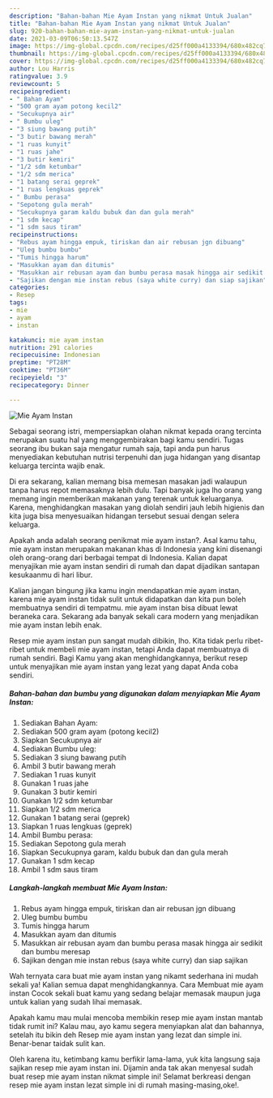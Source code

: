 ```yaml
---
description: "Bahan-bahan Mie Ayam Instan yang nikmat Untuk Jualan"
title: "Bahan-bahan Mie Ayam Instan yang nikmat Untuk Jualan"
slug: 920-bahan-bahan-mie-ayam-instan-yang-nikmat-untuk-jualan
date: 2021-03-09T06:50:13.547Z
image: https://img-global.cpcdn.com/recipes/d25ff000a4133394/680x482cq70/mie-ayam-instan-foto-resep-utama.jpg
thumbnail: https://img-global.cpcdn.com/recipes/d25ff000a4133394/680x482cq70/mie-ayam-instan-foto-resep-utama.jpg
cover: https://img-global.cpcdn.com/recipes/d25ff000a4133394/680x482cq70/mie-ayam-instan-foto-resep-utama.jpg
author: Lou Harris
ratingvalue: 3.9
reviewcount: 5
recipeingredient:
- " Bahan Ayam"
- "500 gram ayam potong kecil2"
- "Secukupnya air"
- " Bumbu uleg"
- "3 siung bawang putih"
- "3 butir bawang merah"
- "1 ruas kunyit"
- "1 ruas jahe"
- "3 butir kemiri"
- "1/2 sdm ketumbar"
- "1/2 sdm merica"
- "1 batang serai geprek"
- "1 ruas lengkuas geprek"
- " Bumbu perasa"
- "Sepotong gula merah"
- "Secukupnya garam kaldu bubuk dan dan gula merah"
- "1 sdm kecap"
- "1 sdm saus tiram"
recipeinstructions:
- "Rebus ayam hingga empuk, tiriskan dan air rebusan jgn dibuang"
- "Uleg bumbu bumbu"
- "Tumis hingga harum"
- "Masukkan ayam dan ditumis"
- "Masukkan air rebusan ayam dan bumbu perasa masak hingga air sedikit dan bumbu meresap"
- "Sajikan dengan mie instan rebus (saya white curry) dan siap sajikan"
categories:
- Resep
tags:
- mie
- ayam
- instan

katakunci: mie ayam instan 
nutrition: 291 calories
recipecuisine: Indonesian
preptime: "PT28M"
cooktime: "PT36M"
recipeyield: "3"
recipecategory: Dinner

---
```



![Mie Ayam Instan](https://img-global.cpcdn.com/recipes/d25ff000a4133394/680x482cq70/mie-ayam-instan-foto-resep-utama.jpg)

Sebagai seorang istri, mempersiapkan olahan nikmat kepada orang tercinta merupakan suatu hal yang menggembirakan bagi kamu sendiri. Tugas seorang ibu bukan saja mengatur rumah saja, tapi anda pun harus menyediakan kebutuhan nutrisi terpenuhi dan juga hidangan yang disantap keluarga tercinta wajib enak.

Di era  sekarang, kalian memang bisa memesan masakan jadi walaupun tanpa harus repot memasaknya lebih dulu. Tapi banyak juga lho orang yang memang ingin memberikan makanan yang terenak untuk keluarganya. Karena, menghidangkan masakan yang diolah sendiri jauh lebih higienis dan kita juga bisa menyesuaikan hidangan tersebut sesuai dengan selera keluarga. 



Apakah anda adalah seorang penikmat mie ayam instan?. Asal kamu tahu, mie ayam instan merupakan makanan khas di Indonesia yang kini disenangi oleh orang-orang dari berbagai tempat di Indonesia. Kalian dapat menyajikan mie ayam instan sendiri di rumah dan dapat dijadikan santapan kesukaanmu di hari libur.

Kalian jangan bingung jika kamu ingin mendapatkan mie ayam instan, karena mie ayam instan tidak sulit untuk didapatkan dan kita pun boleh membuatnya sendiri di tempatmu. mie ayam instan bisa dibuat lewat beraneka cara. Sekarang ada banyak sekali cara modern yang menjadikan mie ayam instan lebih enak.

Resep mie ayam instan pun sangat mudah dibikin, lho. Kita tidak perlu ribet-ribet untuk membeli mie ayam instan, tetapi Anda dapat membuatnya di rumah sendiri. Bagi Kamu yang akan menghidangkannya, berikut resep untuk menyajikan mie ayam instan yang lezat yang dapat Anda coba sendiri.

<!--inarticleads1-->

##### Bahan-bahan dan bumbu yang digunakan dalam menyiapkan Mie Ayam Instan:

1. Sediakan  Bahan Ayam:
1. Sediakan 500 gram ayam (potong kecil2)
1. Siapkan Secukupnya air
1. Sediakan  Bumbu uleg:
1. Sediakan 3 siung bawang putih
1. Ambil 3 butir bawang merah
1. Sediakan 1 ruas kunyit
1. Gunakan 1 ruas jahe
1. Gunakan 3 butir kemiri
1. Gunakan 1/2 sdm ketumbar
1. Siapkan 1/2 sdm merica
1. Gunakan 1 batang serai (geprek)
1. Siapkan 1 ruas lengkuas (geprek)
1. Ambil  Bumbu perasa:
1. Sediakan Sepotong gula merah
1. Siapkan Secukupnya garam, kaldu bubuk dan dan gula merah
1. Gunakan 1 sdm kecap
1. Ambil 1 sdm saus tiram




<!--inarticleads2-->

##### Langkah-langkah membuat Mie Ayam Instan:

1. Rebus ayam hingga empuk, tiriskan dan air rebusan jgn dibuang
1. Uleg bumbu bumbu
1. Tumis hingga harum
1. Masukkan ayam dan ditumis
1. Masukkan air rebusan ayam dan bumbu perasa masak hingga air sedikit dan bumbu meresap
1. Sajikan dengan mie instan rebus (saya white curry) dan siap sajikan




Wah ternyata cara buat mie ayam instan yang nikamt sederhana ini mudah sekali ya! Kalian semua dapat menghidangkannya. Cara Membuat mie ayam instan Cocok sekali buat kamu yang sedang belajar memasak maupun juga untuk kalian yang sudah lihai memasak.

Apakah kamu mau mulai mencoba membikin resep mie ayam instan mantab tidak rumit ini? Kalau mau, ayo kamu segera menyiapkan alat dan bahannya, setelah itu bikin deh Resep mie ayam instan yang lezat dan simple ini. Benar-benar taidak sulit kan. 

Oleh karena itu, ketimbang kamu berfikir lama-lama, yuk kita langsung saja sajikan resep mie ayam instan ini. Dijamin anda tak akan menyesal sudah buat resep mie ayam instan nikmat simple ini! Selamat berkreasi dengan resep mie ayam instan lezat simple ini di rumah masing-masing,oke!.

